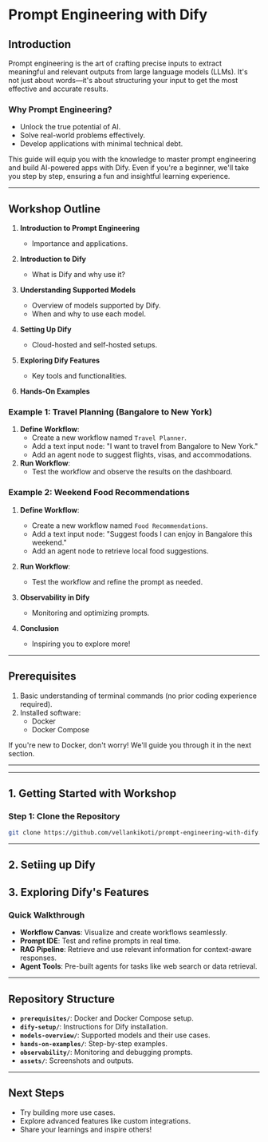 # Prompt Engineering with Dify

## **Introduction**
Prompt engineering is the art of crafting precise inputs to extract meaningful and relevant outputs from large language models (LLMs). It's not just about words—it's about structuring your input to get the most effective and accurate results.

### **Why Prompt Engineering?**
- Unlock the true potential of AI.
- Solve real-world problems effectively.
- Develop applications with minimal technical debt.

This guide will equip you with the knowledge to master prompt engineering and build AI-powered apps with Dify. Even if you're a beginner, we'll take you step by step, ensuring a fun and insightful learning experience.

---
## Workshop Outline

1. **Introduction to Prompt Engineering**
   - Importance and applications.

2. **Introduction to Dify**
   - What is Dify and why use it?

3. **Understanding Supported Models**
   - Overview of models supported by Dify.
   - When and why to use each model.

4. **Setting Up Dify**
   - Cloud-hosted and self-hosted setups.

5. **Exploring Dify Features**
   - Key tools and functionalities.

6. **Hands-On Examples**
### **Example 1: Travel Planning (Bangalore to New York)**
1. **Define Workflow**:
   - Create a new workflow named `Travel Planner`.
   - Add a text input node: "I want to travel from Bangalore to New York."
   - Add an agent node to suggest flights, visas, and accommodations.
2. **Run Workflow**:
   - Test the workflow and observe the results on the dashboard.

### **Example 2: Weekend Food Recommendations**
1. **Define Workflow**:
   - Create a new workflow named `Food Recommendations`.
   - Add a text input node: "Suggest foods I can enjoy in Bangalore this weekend."
   - Add an agent node to retrieve local food suggestions.
2. **Run Workflow**:
   - Test the workflow and refine the prompt as needed.

7. **Observability in Dify**
   - Monitoring and optimizing prompts.

8. **Conclusion**
   - Inspiring you to explore more!
---

## **Prerequisites**
1. Basic understanding of terminal commands (no prior coding experience required).
2. Installed software:
   - Docker
   - Docker Compose

If you're new to Docker, don't worry! We'll guide you through it in the next section.

---

---

## **1. Getting Started with Workshop**

### **Step 1: Clone the Repository**
```bash
git clone https://github.com/vellankikoti/prompt-engineering-with-dify.git

```
---
## **2. Setiing up Dify**

## **3. Exploring Dify's Features**

### **Quick Walkthrough**
- **Workflow Canvas**: Visualize and create workflows seamlessly.
- **Prompt IDE**: Test and refine prompts in real time.
- **RAG Pipeline**: Retrieve and use relevant information for context-aware responses.
- **Agent Tools**: Pre-built agents for tasks like web search or data retrieval.

---

## Repository Structure

- **`prerequisites/`**: Docker and Docker Compose setup.
- **`dify-setup/`**: Instructions for Dify installation.
- **`models-overview/`**: Supported models and their use cases.
- **`hands-on-examples/`**: Step-by-step examples.
- **`observability/`**: Monitoring and debugging prompts.
- **`assets/`**: Screenshots and outputs.
---
## **Next Steps**
- Try building more use cases.
- Explore advanced features like custom integrations.
- Share your learnings and inspire others!
